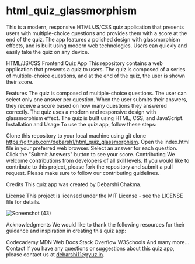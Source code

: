 # html_quiz_glassmorphism
This is a modern, responsive HTML/JS/CSS quiz application that presents users with multiple-choice questions and provides them with a score at the end of the quiz. The app features a polished design with glassmorphism effects, and is built using modern web technologies. Users can quickly and easily take the quiz on any device.

HTML/JS/CSS Frontend Quiz App
This repository contains a web application that presents a quiz to users. The quiz is composed of a series of multiple-choice questions, and at the end of the quiz, the user is shown their score.

Features
The quiz is composed of multiple-choice questions.
The user can select only one answer per question.
When the user submits their answers, they receive a score based on how many questions they answered correctly.
The quiz uses a modern and responsive design with glassmorphism effect.
The quiz is built using HTML, CSS, and JavaScript.
Installation and Usage
To use the quiz app, follow these steps:

Clone this repository to your local machine using git clone https://github.com/debarsh1/html_quiz_glassmorphism.
Open the index.html file in your preferred web browser.
Select an answer for each question.
Click the "Submit Answers" button to see your score.
Contributing
We welcome contributions from developers of all skill levels. If you would like to contribute to this project, please fork the repository and submit a pull request. Please make sure to follow our contributing guidelines.

Credits
This quiz app was created by Debarshi Chakma.

License
This project is licensed under the MIT License - see the LICENSE file for details.

![Screenshot (43)](https://user-images.githubusercontent.com/73898025/226488642-7e81a662-35c7-4cf4-ae38-e6ee19231e62.png)


Acknowledgments
We would like to thank the following resources for their guidance and inspiration in creating this quiz app:

Codecademy
MDN Web Docs
Stack Overflow
W3Schools
And many more...
Contact
If you have any questions or suggestions about this quiz app, please contact us at debarshi11@ryuz.in.
